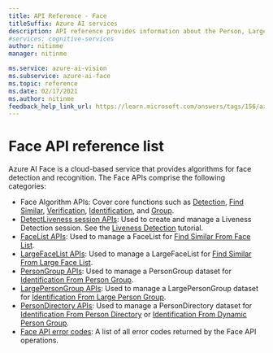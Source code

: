 ```yaml
---
title: API Reference - Face
titleSuffix: Azure AI services
description: API reference provides information about the Person, LargePersonGroup/PersonGroup, LargeFaceList/FaceList, and Face Algorithms APIs.
#services: cognitive-services
author: nitinme
manager: nitinme

ms.service: azure-ai-vision
ms.subservice: azure-ai-face
ms.topic: reference
ms.date: 02/17/2021
ms.author: nitinme
feedback_help_link_url: https://learn.microsoft.com/answers/tags/156/azure-face
---
```


# Face API reference list

Azure AI Face is a cloud-based service that provides algorithms for face detection and recognition. The Face APIs comprise the following categories:

- Face Algorithm APIs: Cover core functions such as [Detection](/rest/api/face/face-detection-operations/detect), [Find Similar](/rest/api/face/face-recognition-operations/find-similar-from-large-face-list), [Verification](/rest/api/face/face-recognition-operations/verify-face-to-face), [Identification](/rest/api/face/face-recognition-operations/identify-from-large-person-group), and [Group](/rest/api/face/face-recognition-operations/group).
- [DetectLiveness session APIs](/rest/api/face/liveness-session-operations): Used to create and manage a Liveness Detection session. See the [Liveness Detection](/azure/ai-services/computer-vision/tutorials/liveness) tutorial.
- [FaceList APIs](/rest/api/face/face-list-operations): Used to manage a FaceList for [Find Similar From Face List](/rest/api/face/face-recognition-operations/find-similar-from-face-list).
- [LargeFaceList APIs](/rest/api/face/face-list-operations): Used to manage a LargeFaceList for [Find Similar From Large Face List](/rest/api/face/face-recognition-operations/find-similar-from-large-face-list).
- [PersonGroup APIs](/rest/api/face/person-group-operations): Used to manage a PersonGroup dataset for [Identification From Person Group](/rest/api/face/face-recognition-operations/identify-from-person-group).
- [LargePersonGroup APIs](/rest/api/face/person-group-operations): Used to manage a LargePersonGroup dataset for [Identification From Large Person Group](/rest/api/face/face-recognition-operations/identify-from-large-person-group).
- [PersonDirectory APIs](/rest/api/face/person-directory-operations): Used to manage a PersonDirectory dataset for [Identification From Person Directory](/rest/api/face/face-recognition-operations/identify-from-person-directory) or [Identification From Dynamic Person Group](/rest/api/face/face-recognition-operations/identify-from-dynamic-person-group).
- [Face API error codes](./reference-face-error-codes.md): A list of all error codes returned by the Face API operations.
